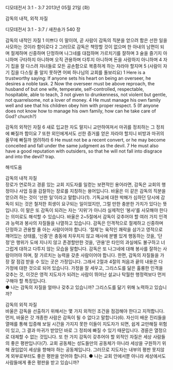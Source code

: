 디모데전서 3:1 - 3:7 
2013년 05월 21일 (화)

감독의 내적, 외적 자질



디모데전서 3:1 - 3:7 / 새찬송가 540 장


감독의 내적인 자질
1 미쁘다 이 말이여, 곧 사람이 감독의 직분을 얻으려 함은 선한 일을 사모하는 것이라 함이로다 2 그러므로 감독은 책망할 것이 없으며 한 아내의 남편이 되며 절제하며 신중하며 단정하며 나그네를 대접하며 가르치기를 잘하며 3 술을 즐기지 아니하며 구타하지 아니하며 오직 관용하며 다투지 아니하며 돈을 사랑하지 아니하며 4 자기 집을 잘 다스려 자녀들로 모든 공손함으로 복종하게 하는 자라야 할지며 5 (사람이 자기 집을 다스릴 줄 알지 못하면 어찌 하나님의 교회를 돌보리요) 
1 Here is a trustworthy saying: If anyone sets his heart on being an overseer, he desires a noble task. 2 Now the overseer must be above reproach, the husband of but one wife, temperate, self-controlled, respectable, hospitable, able to teach, 3 not given to drunkenness, not violent but gentle, not quarrelsome, not a lover of money. 4 He must manage his own family well and see that his children obey him with proper respect. 5 (If anyone does not know how to manage his own family, how can he take care of God? church?)   

감독의 외적인 자질
6 새로 입교한 자도 말지니 교만하여져서 마귀를 정죄하는 그 정죄에 빠질까 함이요 7 또한 외인에게서도 선한 증거를 얻은 자라야 할지니 비방과 마귀의 올무에 빠질까 염려하라
6 He must not be a recent convert, or he may become conceited and fall under the same judgment as the devil. 7 He must also have a good reputation with outsiders, so that he will not fall into disgrace and into the devil? trap.

해석도움





감독의 내적 자질  
장로가 연로하고 경륜 있는 교회 지도자를 일컫는 보편적인 용어라면, 감독은 교회의 행정이나 사업 등을 감찰하는 장로를 지칭하는 용어입니다. 바울은 이 같은 감독의 직분을 얻으려 하는 것이 ‘선한 일’이라고 말합니다(1). 기독교에 대한 박해가 심하던 당시에 감독이 되는 것은 철저한 희생이 요구되는 일이었지만, 그럴 만한 충분한 가치가 있다는 뜻입니다. 이 말은 또 감독이 되려는 자는 ‘지위’가 아니라 실제적인 ‘봉사’를 사모해야 한다는 의미로도 해석할 수 있습니다. 바울은 2~5절에서 감독이 갖추어야 할 여러 가지 인격과 능력과 봉사의 자질들을 나열하고 있습니다. 감독은 인격적으로 절제하고 신중하며 단정하고 관용할 줄 아는 사람이어야 합니다. ‘절제’는 육적인 쾌락을 삼가고 영적으로 깨어있는 상태를, ‘신중’은 충동에 치우치지 않고 매사에 분별 있게 행동하는 것을, ‘단정’은 행위가 도에 지나지 않고 존경할만한 것을, ‘관용’은 타인의 과실에도 불구하고 너그럽게 대하고 다투지 않는 모습을 말합니다. 감독은 또 나그네에 대해 봉사를 잘하는 사람이어야 하며, 잘 가르치는 능력을 갖춘 사람이어야 합니다. 한편, 감독의 자질들을 가장 잘 점검 받을 수 있는 곳은 가정입니다. 그래서 2절과 4절의 처음과 끝의 내용은 다 가정에 대한 것으로 되어 있습니다. 가정을 잘 세우고, 그리스도를 닮은 훌륭한 인격을 갖추는 것, 이것은 영적 지도자가 되려는 사람이 뛰어난 설교나 탁월한 행정력보다 먼저 구해야 할 특징입니다.   
● 나는 감독의 자질을 얼마나 갖추고 있습니까? 그리스도를 닮기 위해 노력하고 있습니까?

감독의 외적 자질  
바울은 감독을 선출하기 위해서는 몇 가지 외적인 조건을 점검해야 한다고 지적합니다. 먼저, 바울은 갓 개종한 사람은 감독이 될 수 없다고 말합니다(6). 자신이 배운 진리들을 열매를 통해 입증해 보일 시간을 가지지 못한 이들이 지도자가 되면, 쉽게 교만해질 위험이 있고, 그 결과 마귀가 받았던 바로 그 정죄에 빠질 수 있기 때문입니다. 경륜은 열정으로 대체할 수 없는 것입니다. 또 한 가지 감독이 갖추어야 할 외적인 자질은 세상 사람들의 좋은 평판입니다(7). 교회 공동체는 성도들만의 공동체가 아니라 세상을 구원하기 위해 끊임없이 세상을 향해야 하는 공동체입니다. 그러므로 지도자는 내부의 평판 못지않게 외부로부터도 좋은 평판을 얻어야 합니다.
● 나는 교회 안에서뿐 아니라 세상에서도 사람들에게 좋은 평판을 받고 있습니까?